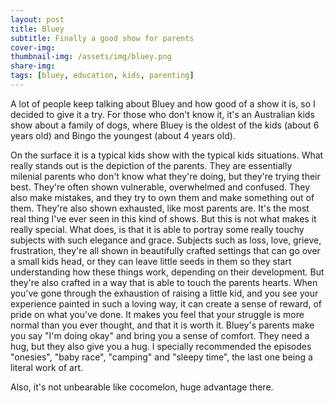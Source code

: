 ```yaml
---
layout: post
title: Bluey
subtitle: Finally a good show for parents
cover-img: 
thumbnail-img: /assets/img/bluey.png
share-img:
tags: [bluey, education, kids, parenting]
---
```



A lot of people keep talking about Bluey and how good of a show it is, so I decided to give it a try. For those who don't know it, it's an Australian kids show about a family of dogs, where Bluey is the oldest of the kids (about 6 years old) and Bingo the youngest (about 4 years old).

On the surface it is a typical kids show with the typical kids situations. What really stands out is the depiction of the parents. They are essentially milenial parents who don't know what they're doing, but they're trying their best. They're often shown vulnerable, overwhelmed and confused. They also make mistakes, and they try to own them and make something out of them. They're also shown exhausted, like most parents are. It's the most real thing I've ever seen in this kind of shows. But this is not what makes it really special. What does, is that it is able to portray some really touchy subjects with such elegance and grace. Subjects such as loss, love, grieve, frustration, they're all shown in beautifully crafted settings that can go over a small kids head, or they can leave little seeds in them so they start understanding how these things work, depending on their development. But they're also crafted in a way that is able to touch the parents hearts. When you've gone through the exhaustion of raising a little kid, and you see your experience painted in such a loving way, it can create a sense of reward, of pride on what you've done. It makes you feel that your struggle is more normal than you ever thought, and that it is worth it. Bluey's parents make you say "I'm doing okay" and bring you a sense of comfort. They need a hug, but they also give you a hug. I specially recommended the episodes "onesies", "baby race", "camping" and "sleepy time", the last one being a literal work of art. 

Also, it's not unbearable like cocomelon, huge advantage there.